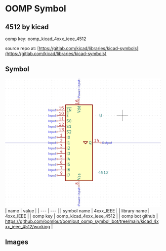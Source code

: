 # OOMP Symbol  
## 4512  by kicad  
  
oomp key: oomp_kicad_4xxx_ieee_4512  
  
source repo at: [https://gitlab.com/kicad/libraries/kicad-symbols](https://gitlab.com/kicad/libraries/kicad-symbols)  
## Symbol  
  
[![working.png](working_600.png)](working.png)  
| name | value | 
| --- | --- | 
| symbol name | 4xxx_IEEE | 
| library name | 4xxx_IEEE | 
| oomp key | oomp_kicad_4xxx_ieee_4512 | 
| oomp bot github | https://github.com/oomlout/oomlout_oomp_symbol_bot/tree/main/kicad_4xxx_ieee_4512/working | 
## Images  
